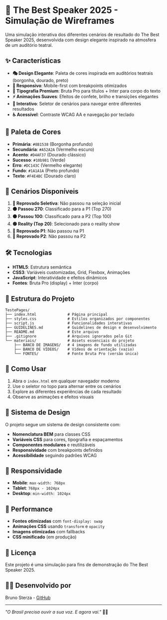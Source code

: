 # 🎤 The Best Speaker 2025 - Simulação de Wireframes

Uma simulação interativa dos diferentes cenários de resultado do The Best Speaker 2025, desenvolvida com design elegante inspirado na atmosfera de um auditório teatral.

## ✨ Características

- **🎭 Design Elegante**: Paleta de cores inspirada em auditórios teatrais (borgonha, dourado, preto)
- **📱 Responsivo**: Mobile-first com breakpoints otimizados
- **🎨 Tipografia Premium**: Bruta Pro para títulos + Inter para corpo do texto
- **⚡ Animações Suaves**: Efeitos de confete, brilho e transições elegantes
- **🎯 Interativo**: Seletor de cenários para navegar entre diferentes resultados
- **♿ Acessível**: Contraste WCAG AA e navegação por teclado

## 🎨 Paleta de Cores

- **Primária**: `#8B1538` (Borgonha profundo)
- **Secundária**: `#A52A2A` (Vermelho escuro)
- **Acento**: `#D4AF37` (Dourado clássico)
- **Sucesso**: `#10b981` (Verde)
- **Erro**: `#DC143C` (Vermelho elegante)
- **Fundo**: `#1A1A1A` (Preto profundo)
- **Texto**: `#F4E4BC` (Dourado claro)

## 🚀 Cenários Disponíveis

1. **🔴 Reprovado Seletiva**: Não passou na seleção inicial
2. **🟠 Passou 270**: Classificado para a P1 (Top 270)
3. **🟠 Passou 100**: Classificado para a P2 (Top 100)
4. **🟢 Reality (Top 20)**: Selecionado para o reality show
5. **🔴 Reprovado P1**: Não passou na P1
6. **🔴 Reprovado P2**: Não passou na P2

## 🛠️ Tecnologias

- **HTML5**: Estrutura semântica
- **CSS3**: Variáveis customizadas, Grid, Flexbox, Animações
- **JavaScript**: Interatividade e efeitos dinâmicos
- **Fontes**: Bruta Pro (display) + Inter (corpo)

## 📁 Estrutura do Projeto

```
TestePages/
├── index.html              # Página principal
├── styles.css              # Estilos organizados por componentes
├── script.js               # Funcionalidades interativas
├── GUIDELINES.md           # Guidelines de design e desenvolvimento
├── README.md               # Este arquivo
├── .gitignore              # Arquivos ignorados pelo Git
└── materiais/              # Assets essenciais do projeto
    ├── BANCO DE IMAGENS/   # 4 imagens de fundo utilizadas
    ├── BANCO DE VÍDEOS/    # Vídeos de orientação (vazio)
    └── FONTES/             # Fonte Bruta Pro (versão única)
```

## 🎯 Como Usar

1. Abra o `index.html` em qualquer navegador moderno
2. Use o seletor no topo para alternar entre os cenários
3. Explore as diferentes experiências de cada resultado
4. Observe as animações e efeitos visuais

## 🎨 Sistema de Design

O projeto segue um sistema de design consistente com:

- **Nomenclatura BEM** para classes CSS
- **Variáveis CSS** para cores, tipografia e espaçamentos
- **Componentes modulares** e reutilizáveis
- **Responsividade** com breakpoints definidos
- **Acessibilidade** seguindo padrões WCAG

## 📱 Responsividade

- **Mobile**: `max-width: 768px`
- **Tablet**: `768px - 1024px`
- **Desktop**: `min-width: 1024px`

## 🚀 Performance

- **Fontes otimizadas** com `font-display: swap`
- **Animações CSS** usando `transform` e `opacity`
- **Imagens otimizadas** com fallbacks
- **CSS minificado** (em produção)

## 📄 Licença

Este projeto é uma simulação para fins de demonstração do The Best Speaker 2025.

## 👨‍💻 Desenvolvido por

Bruno Sterza - [GitHub](https://github.com/brunostersa)

---

*"O Brasil precisa ouvir a sua voz. E agora vai."* 🎤✨
